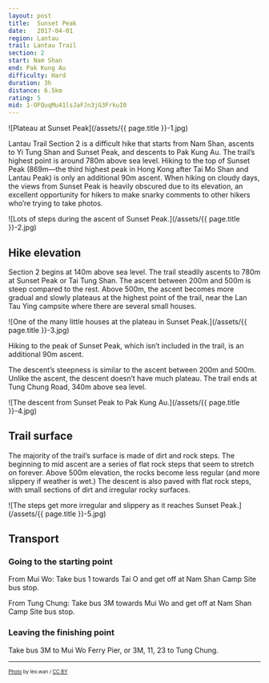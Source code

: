 ```yaml
---
layout: post
title:  Sunset Peak
date:   2017-04-01
region: Lantau
trail: Lantau Trail
section: 2
start: Nam Shan
end: Pak Kung Au
difficulty: Hard
duration: 3h
distance: 6.5km
rating: 5
mid: 1-OFQuqMu41lsJaFJn3jG3FrkuI0
---
```


![Plateau at Sunset Peak](/assets/{{ page.title }}-1.jpg)

Lantau Trail Section 2 is a difficult hike that starts from Nam Shan, ascents to Yi Tung Shan and Sunset Peak, and descents to Pak Kung Au. The trail’s highest point is around 780m above sea level. Hiking to the top of Sunset Peak (869m—the third highest peak in Hong Kong after Tai Mo Shan and Lantau Peak) is only an additional 90m ascent. When hiking on cloudy days, the views from Sunset Peak is heavily obscured due to its elevation, an excellent opportunity for hikers to make snarky comments to other hikers who’re trying to take photos.

![Lots of steps during the ascent of Sunset Peak.](/assets/{{ page.title }}-2.jpg)

## Hike elevation

Section 2 begins at 140m above sea level. The trail steadily ascents to 780m at Sunset Peak or Tai Tung Shan. The ascent between 200m and 500m is steep compared to the rest. Above 500m, the ascent becomes more gradual and slowly plateaus at the highest point of the trail, near the Lan Tau Ying campsite where there are several small houses.

![One of the many little houses at the plateau in Sunset Peak.](/assets/{{ page.title }}-3.jpg)

Hiking to the peak of Sunset Peak, which isn’t included in the trail, is an additional 90m ascent.

The descent’s steepness is similar to the ascent between 200m and 500m. Unlike the ascent, the descent doesn’t have much plateau. The trail ends at Tung Chung Road, 340m above sea level.

![The descent from Sunset Peak to Pak Kung Au.](/assets/{{ page.title }}-4.jpg)

## Trail surface

The majority of the trail’s surface is made of dirt and rock steps. The beginning to mid ascent are a series of flat rock steps that seem to stretch on forever. Above 500m elevation, the rocks become less regular (and more slippery if weather is wet.) The descent is also paved with flat rock steps, with small sections of dirt and irregular rocky surfaces.

![The steps get more irregular and slippery as it reaches Sunset Peak.](/assets/{{ page.title }}-5.jpg)

## Transport

### Going to the starting point

From Mui Wo: Take bus 1 towards Tai O and get off at Nam Shan Camp Site bus stop.

From Tung Chung: Take bus 3M towards Mui Wo and get off at Nam Shan Camp Site bus stop.

### Leaving the finishing point

Take bus 3M to Mui Wo Ferry Pier, or 3M, 11, 23 to Tung Chung.

---

<sub><sup>[Photo](https://flic.kr/p/iBBnjb) by leo.wan / [CC BY](https://creativecommons.org/licenses/by/2.0/)</sup></sub>